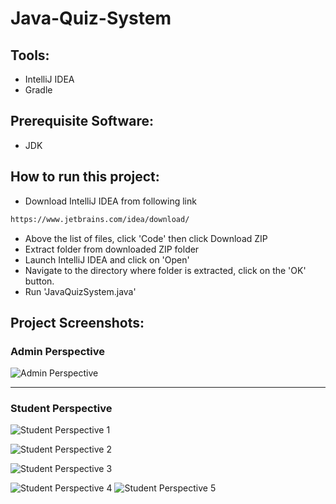 # Java-Quiz-System

## Tools:
- IntelliJ IDEA
- Gradle

## Prerequisite Software:
- JDK

## How to run this project:
- Download IntelliJ IDEA from following link
```bash
https://www.jetbrains.com/idea/download/
```
- Above the list of files, click 'Code' then click Download ZIP
- Extract folder from downloaded ZIP folder
- Launch IntelliJ IDEA and click on 'Open'
- Navigate to the directory where folder is extracted, click on the 'OK' button.
- Run 'JavaQuizSystem.java'

## Project Screenshots:
### Admin Perspective

![Admin Perspective](https://github.com/Sayeed-Miner/Java-Quiz-System/assets/52811620/22bf32f2-f246-4eb7-bd92-d39b3f23a5c0)
___
### Student Perspective

![Student Perspective 1](https://github.com/Sayeed-Miner/Java-Quiz-System/assets/52811620/1284c7cc-0c1f-4266-865f-205b881a57f9)

![Student Perspective 2](https://github.com/Sayeed-Miner/Java-Quiz-System/assets/52811620/ed4cc5cc-1305-4173-b52c-607184551bb1)

![Student Perspective 3](https://github.com/Sayeed-Miner/Java-Quiz-System/assets/52811620/2631bd95-a335-4a8a-b5b3-1ad1169449a1)

![Student Perspective 4](https://github.com/Sayeed-Miner/Java-Quiz-System/assets/52811620/7449362e-e8e5-4b72-b0c4-7a9f0a7fc03b)
![Student Perspective 5](https://github.com/Sayeed-Miner/Java-Quiz-System/assets/52811620/9d3229f5-e589-4701-b428-dbca191a771a)

